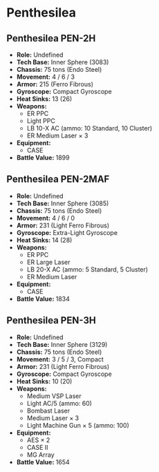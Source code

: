 # Penthesilea
## Penthesilea PEN-2H
- **Role:** Undefined
- **Tech Base:** Inner Sphere (3083)
- **Chassis:** 75 tons (Endo Steel)
- **Movement:** 4 / 6 / 3
- **Armor:** 215 (Ferro Fibrous)
- **Gyroscope:** Compact Gyroscope
- **Heat Sinks:** 13 (26)
- **Weapons:**
  - ER PPC
  - Light PPC
  - LB 10-X AC (ammo: 10 Standard, 10 Cluster)
  - ER Medium Laser × 3
- **Equipment:**
  - CASE
- **Battle Value:** 1899

## Penthesilea PEN-2MAF
- **Role:** Undefined
- **Tech Base:** Inner Sphere (3085)
- **Chassis:** 75 tons (Endo Steel)
- **Movement:** 4 / 6 / 0
- **Armor:** 231 (Light Ferro Fibrous)
- **Gyroscope:** Extra-Light Gyroscope
- **Heat Sinks:** 14 (28)
- **Weapons:**
  - ER PPC
  - ER Large Laser
  - LB 20-X AC (ammo: 5 Standard, 5 Cluster)
  - ER Medium Laser
- **Equipment:**
  - CASE
- **Battle Value:** 1834

## Penthesilea PEN-3H
- **Role:** Undefined
- **Tech Base:** Inner Sphere (3129)
- **Chassis:** 75 tons (Endo Steel)
- **Movement:** 3 / 5 / 3, Compact
- **Armor:** 231 (Light Ferro Fibrous)
- **Gyroscope:** Compact Gyroscope
- **Heat Sinks:** 10 (20)
- **Weapons:**
  - Medium VSP Laser
  - Light AC/5 (ammo: 60)
  - Bombast Laser
  - Medium Laser × 3
  - Light Machine Gun × 5 (ammo: 100)
- **Equipment:**
  - AES × 2
  - CASE II
  - MG Array
- **Battle Value:** 1654

